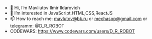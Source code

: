 - 👋 Hi, I’m Mavliutov Ilmir Ildarovich 
- 👀 I’m interested in JavaScript,HTML,CSS,ReactJS
- 📫 How to reach me: mavlutov@bk.ru or mechasop@gmail.com or telegramm: @D_R_ROBOT
- CODEWARS: https://www.codewars.com/users/D_R_ROBOT

<!---
root0f/root0f is a ✨ special ✨ repository because its `README.md` (this file) appears on your GitHub profile.
You can click the Preview link to take a look at your changes.
--->
